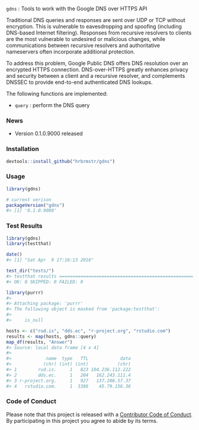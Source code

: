 <!-- README.md is generated from README.Rmd. Please edit that file -->
`gdns` : Tools to work with the Google DNS over HTTPS API

Traditional DNS queries and responses are sent over UDP or TCP without encryption. This is vulnerable to eavesdropping and spoofing (including DNS-based Internet filtering). Responses from recursive resolvers to clients are the most vulnerable to undesired or malicious changes, while communications between recursive resolvers and authoritative nameservers often incorporate additional protection.

To address this problem, Google Public DNS offers DNS resolution over an encrypted HTTPS connection. DNS-over-HTTPS greatly enhances privacy and security between a client and a recursive resolver, and complements DNSSEC to provide end-to-end authenticated DNS lookups.

The following functions are implemented:

-   `query` : perform the DNS query

### News

-   Version 0.1.0.9000 released

### Installation

``` r
devtools::install_github("hrbrmstr/gdns")
```

### Usage

``` r
library(gdns)

# current verison
packageVersion("gdns")
#> [1] '0.1.0.9000'
```

### Test Results

``` r
library(gdns)
library(testthat)

date()
#> [1] "Sat Apr  9 17:16:13 2016"

test_dir("tests/")
#> testthat results ========================================================================================================
#> OK: 0 SKIPPED: 0 FAILED: 0

library(purrr)
#> 
#> Attaching package: 'purrr'
#> The following object is masked from 'package:testthat':
#> 
#>     is_null

hosts <- c("rud.is", "dds.ec", "r-project.org", "rstudio.com")
results <- map(hosts, gdns::query)
map_df(results, "Answer")
#> Source: local data frame [4 x 4]
#> 
#>             name  type   TTL            data
#>            (chr) (int) (int)           (chr)
#> 1        rud.is.     1   823 104.236.112.222
#> 2        dds.ec.     1   204   162.243.111.4
#> 3 r-project.org.     1   927   137.208.57.37
#> 4   rstudio.com.     1  3386    45.79.156.36
```

### Code of Conduct

Please note that this project is released with a [Contributor Code of Conduct](CONDUCT.md). By participating in this project you agree to abide by its terms.

